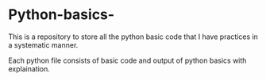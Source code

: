 # Python-basics-
This is a repository to store all the python basic code that I have practices in a systematic manner. 

Each python file consists of basic code and output of python basics with explaination. 
